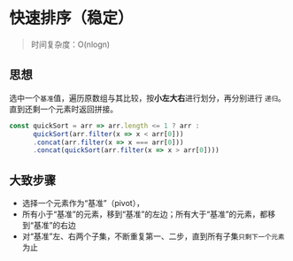 # 快速排序（稳定）
> 时间复杂度：O(nlogn)

## 思想
选中一个`基准`值，遍历原数组与其比较，按**小左大右**进行划分，再分别进行 `递归`。直到还剩一个元素时返回拼接。

```js
const quickSort = arr => arr.length <= 1 ? arr :
      quickSort(arr.filter(x => x < arr[0]))
      .concat(arr.filter(x => x === arr[0]))
      .concat(quickSort(arr.filter(x => x > arr[0])))
```

## 大致步骤
  - 选择一个元素作为“基准”（pivot），
  - 所有小于“基准”的元素，移到“基准”的左边；所有大于“基准”的元素，都移到“基准”的右边
  - 对“基准”左、右两个子集，不断重复第一、二步，直到所有子集`只剩下一个元素`为止
 
